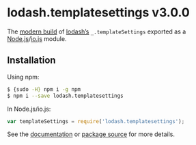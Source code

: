 # lodash.templatesettings v3.0.0

The [modern build](https://github.com/lodash/lodash/wiki/Build-Differences) of [lodash’s](https://lodash.com/) `_.templateSettings` exported as a [Node.js](http://nodejs.org/)/[io.js](https://iojs.org/) module.

## Installation

Using npm:

```bash
$ {sudo -H} npm i -g npm
$ npm i --save lodash.templatesettings
```

In Node.js/io.js:

```js
var templateSettings = require('lodash.templatesettings');
```

See the [documentation](https://lodash.com/docs#templateSettings) or [package source](https://github.com/lodash/lodash/blob/3.0.0-npm-packages/lodash.templatesettings) for more details.
